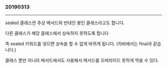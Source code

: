 ### 20190313
---
sealed 클래스란 추상 메서드와 반대인 봉인 클래스라고도 합니다.

다른 클래스가 해당 클래스에서 상속하지 못하도록 합니다

즉 sealed 키워드를 넣으면 상속을 할 수 없게 바뀌게 됩니다. (자바에서는 final과 같습니다.)

클래스 뿐만 아니라 메서드에서도 사용해서 메서드를 오버라이드 못하게 막을 수 있다.